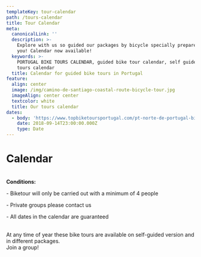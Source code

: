 ```yaml
---
templateKey: tour-calendar
path: /tours-calendar
title: Tour Calendar
meta:
  canonicalLink: ''
  description: >-
    Explore with us so guided our packages by bicycle specially prepared for
    you! Calendar now available!
  keywords: >-
    PORTUGAL BIKE TOURS CALENDAR, guided bike tour calendar, self guide bike
    tours calendar
  title: Calendar for guided bike tours in Portugal
feature:
  align: center
  image: /img/camino-de-santiago-coastal-route-bicycle-tour.jpg
  imageAlign: center center
  textcolor: white
  title: Our tours calendar
dates:
  - body: 'https://www.topbiketoursportugal.com/pt-norte-de-portugal-bike-tour'
    date: 2018-09-14T23:00:00.000Z
    type: Date
---
```

# Calendar

\
**Conditions:**

\- Biketour will only be carried out with a minimum of 4 people

\- Private groups please contact us

\- All dates in the calendar are guaranteed

\
At any time of year these bike tours are available on self-guided version and in different packages.
\
Join a group!
